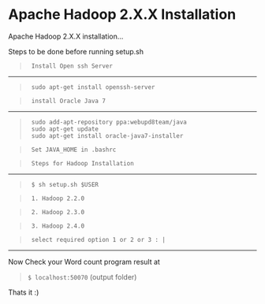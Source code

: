 Apache Hadoop 2.X.X Installation
==============

Apache Hadoop 2.X.X installation...

Steps to be done before running setup.sh

>``` Install Open ssh Server```
---
>      sudo apt-get install openssh-server

>``` install Oracle Java 7```
---
>      sudo add-apt-repository ppa:webupd8team/java
>      sudo apt-get update
>      sudo apt-get install oracle-java7-installer 

>``` Set JAVA_HOME in .bashrc```

>``` Steps for Hadoop Installation```
---
>      $ sh setup.sh $USER

>      1. Hadoop 2.2.0

>      2. Hadoop 2.3.0

>      3. Hadoop 2.4.0

>      select required option 1 or 2 or 3 : |
---


Now Check your Word count program result at 

>```$ localhost:50070``` (output folder)

Thats it :)
